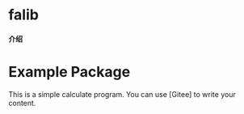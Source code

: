 # falib

#### 介绍
# Example Package

This is a simple calculate program. You can use
[Gitee]
to write your content.
